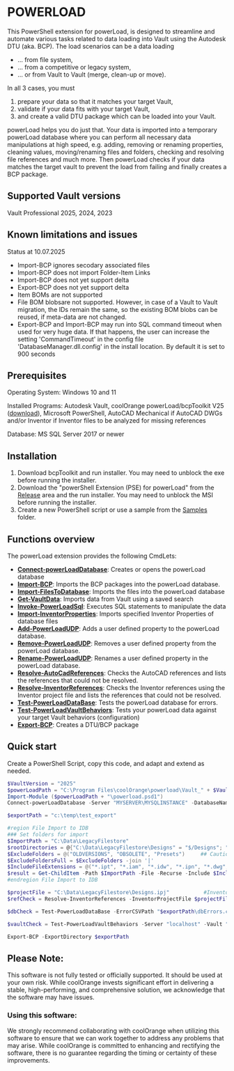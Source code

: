 # POWERLOAD 

This PowerShell extension for powerLoad, is designed to streamline and automate various tasks related to data loading into Vault using the Autodesk DTU (aka. BCP). The load scenarios can be a data loading
- ... from file system, 
- ... from a competitive or legacy system, 
- ... or from Vault to Vault (merge, clean-up or move).

In all 3 cases, you must 
1. prepare your data so that it matches your target Vault,
2. validate if your data fits with your target Vault,
3. and create a valid DTU package which can be loaded into your Vault.

powerLoad helps you do just that. Your data is imported into a temporary powerLoad database where you can perform all necessary data manipulations at high speed, e.g. adding, removing or renaming properties, cleaning values, moving/renaming files and folders, checking and resolving file references and much more. Then powerLoad checks if your data matches the target vault to prevent the load from failing and finally creates a BCP package.

## Supported Vault versions

Vault Professional 2025, 2024, 2023

## Known limitations and issues

Status at 10.07.2025

- Import-BCP ignores secodary associated files
- Import-BCP does not import Folder-Item Links
- Import-BCP does not yet support delta
- Export-BCP does not yet support delta
- Item BOMs are not supported
- File BOM blobsare not supported. However, in case of a Vault to Vault migration, the IDs remain the same, so the existing BOM blobs can be reused, if meta-data are not changed.
- Export-BCP and Import-BCP may run into SQL command timeout when used for very huge data.
If that happens, the user can increase the setting 'CommandTimeout' in the config file 'DatabaseManager.dll.config' in the install location. By default it is set to 900 seconds


## Prerequisites

Operating System: Windows 10 and 11

Installed Programs: Autodesk Vault, coolOrange powerLoad/bcpToolkit V25 ([download](https://www.coolorange.com/powerload-download-page)), Microsoft PowerShell, AutoCAD Mechanical if AutoCAD DWGs and/or Inventor if Inventor files to be analyzed for missing references

Database: MS SQL Server 2017 or newer 


## Installation

1. Download bcpToolkit and run installer. You may need to unblock the exe before running the installer.
2. Download the "powerShell Extension (PSE) for powerLoad" from the [Release](../../releases) area and the run installer. You may need to unblock the MSI before running the installer.
3. Create a new PowerShell script or use a sample from the [Samples](https://github.com/coolOrangeLabs/powerLoadPublic/tree/main/Samples) folder.


## Functions overview
The powerLoad extension provides the following CmdLets: <br>

- [**Connect-powerLoadDatabase**](./CmdLets/doc/Connect-PowerLoadDatabase.md): Creates or opens the powerLoad database
- [**Import-BCP**](./CmdLets/doc/Import-BCP.md): Imports the BCP packages into the powerLoad database.
- [**Import-FilesToDatabase**](./CmdLets/doc/Import-FilesToDatabase.md): Imports the files into the powerLoad database
- [**Get-VaultData**](./CmdLets/doc/Get-VaultData.md): Imports data from Vault using a saved search
- [**Invoke-PowerLoadSql**](./CmdLets/doc/Invoke-PowerLoadSql.md): Executes SQL statements to manipulate the data
- [**Import-InventorProperties**](./CmdLets/doc/Import-InventorProperties.md): Imports specified Inventor Properties of database files
- [**Add-PowerLoadUDP**](./CmdLets/doc/Add-PowerLoadUDP.md): Adds a user defined property to the powerLoad database.
- [**Remove-PowerLoadUDP**](./CmdLets/doc/Remove-PowerLoadUDP.md): Removes a user defined property from the powerLoad database.
- [**Rename-PowerLoadUDP**](./CmdLets/doc/Rename-PowerLoadUDP.md): Renames a user defined property in the powerLoad database.
- [**Resolve-AutoCadReferences**](./CmdLets/doc/Resolve-AutoCadReferences.md): Checks the AutoCAD references and lists the references that could not be resolved.
- [**Resolve-InventorReferences**](./CmdLets/doc/Resolve-InventorReferences.md): Checks the Inventor references using the Inventor project file and lists the references that could not be resolved.
- [**Test-PowerLoadDataBase**](./CmdLets/doc/Test-PowerLoadDataBase.md): Tests the powerLoad database for errors.
- [**Test-PowerLoadVaultBehaviors**](./CmdLets/doc/Test-PowerLoadVaultBehaviors.md): Tests your powerLoad data against your target Vault behaviors (configuration)
- [**Export-BCP**](./CmdLets/doc/Export-BCP.md): Creates a DTU/BCP package


## Quick start

Create a PowerShell Script, copy this code, and adapt and extend as needed.
```PowerShell
$VaultVersion = "2025"                                                            #Version of target Vault
$powerLoadPath = "C:\Program Files\coolOrange\powerload\Vault_" + $VaultVersion   #path to the powerLoad DLL
Import-Module ($powerLoadPath + "\powerload.psd1") 
Connect-powerLoadDatabase -Server "MYSERVER\MYSQLINSTANCE" -DatabaseName "pl-test" -User "sa" -Password 'MySAPassword' #connect to database 

$exportPath = "c:\temp\test_export"                                               #path to where the DTU (BCP) package shall be created; path must exist

#region File Import to IDB
### Set folders for import 
$ImportPath = "C:\Data\LegacyFilestore"
$rootDirectories = @{"C:\Data\LegacyFilestore\Designs" = "$/Designs"; "C:\Data\LegacyFilestore\Content Center Files" = "$/Content Center Files" }    #specify root folders in Vault
$ExcludeFolders = @("OLDVERSIONS", "OBSOLETE", "Presets")     ## Caution! This also exclude filnames with these strings
$ExcludeFoldersFull = $ExcludeFolders -join '|'
$IncludeFileExtensions = @("*.ipt", "*.iam", "*.idw", "*.ipn", "*.dwg", "*.dwf", "*.xls", "*.xlsx", "*.doc", "*.docx", "*.fres", "*.fsat", "*.fwiz")
$result = Get-ChildItem -Path $ImportPath -File -Recurse -Include $IncludeFileExtensions | Where-Object {$_.FullName -notmatch $ExcludeFoldersFull} | Import-FilesToDatabase -FileObject -rootDirectories $rootDirectories -ErrorCSVPath ($exportPath + "ImportInIDB_errors.csv") 
#endregion File Import to IDB

$projectFile = "C:\Data\LegacyFilestore\Designs.ipj"           #Inventor project file to resolve legacy data
$refCheck = Resolve-InventorReferences -InventorProjectFile $projectFile -ErrorCSVPath "$exportPath\RefErrors.csv"

$dbCheck = Test-PowerLoadDataBase -ErrorCSVPath "$exportPath\dbErrors.csv"

$vaultCheck = Test-PowerLoadVaultBehaviors -Server "localhost" -Vault "Vault" -User "Administrator" -Password "" -ErrorCSVPath "$exportPath\vaultErrors.csv"

Export-BCP -ExportDirectory $exportPath
```

## Please Note:

This software is not fully tested or officially supported. It should be used at your own risk. While coolOrange invests significant effort in delivering a stable, high-performing, and comprehensive solution, we acknowledge that the software may have issues.

### Using this software:

We strongly recommend collaborating with coolOrange when utilizing this software to ensure that we can work together to address any problems that may arise. While coolOrange is committed to enhancing and rectifying the software, there is no guarantee regarding the timing or certainty of these improvements.
